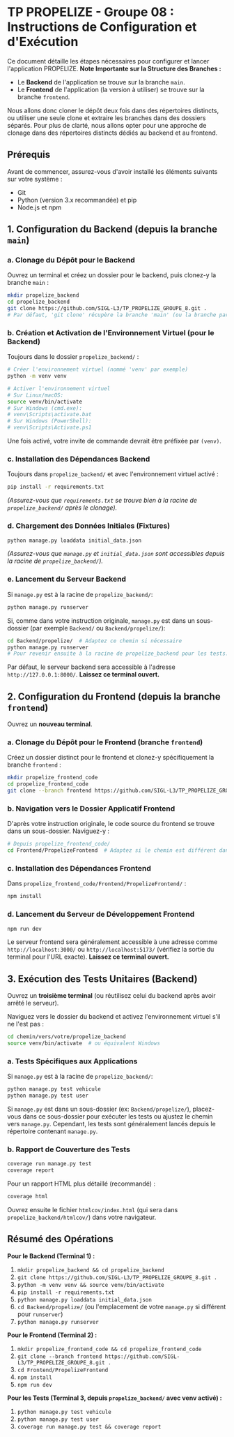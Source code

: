 # TP PROPELIZE - Groupe 08 : Instructions de Configuration et d'Exécution

Ce document détaille les étapes nécessaires pour configurer et lancer l'application PROPELIZE.
**Note Importante sur la Structure des Branches :**
*   Le **Backend** de l'application se trouve sur la branche `main`.
*   Le **Frontend** de l'application (la version à utiliser) se trouve sur la branche `frontend`.

Nous allons donc cloner le dépôt deux fois dans des répertoires distincts, ou utiliser une seule clone et extraire les branches dans des dossiers séparés. Pour plus de clarté, nous allons opter pour une approche de clonage dans des répertoires distincts dédiés au backend et au frontend.

## Prérequis

Avant de commencer, assurez-vous d'avoir installé les éléments suivants sur votre système :
*   Git
*   Python (version 3.x recommandée) et pip
*   Node.js et npm

## 1. Configuration du Backend (depuis la branche `main`)

### a. Clonage du Dépôt pour le Backend

Ouvrez un terminal et créez un dossier pour le backend, puis clonez-y la branche `main` :
```bash
mkdir propelize_backend
cd propelize_backend
git clone https://github.com/SIGL-L3/TP_PROPELIZE_GROUPE_8.git .
# Par défaut, 'git clone' récupère la branche 'main' (ou la branche par défaut)
```

### b. Création et Activation de l'Environnement Virtuel (pour le Backend)

Toujours dans le dossier `propelize_backend/` :
```bash
# Créer l'environnement virtuel (nommé 'venv' par exemple)
python -m venv venv

# Activer l'environnement virtuel
# Sur Linux/macOS:
source venv/bin/activate
# Sur Windows (cmd.exe):
# venv\Scripts\activate.bat
# Sur Windows (PowerShell):
# venv\Scripts\Activate.ps1
```
Une fois activé, votre invite de commande devrait être préfixée par `(venv)`.

### c. Installation des Dépendances Backend

Toujours dans `propelize_backend/` et avec l'environnement virtuel activé :
```bash
pip install -r requirements.txt
```
*(Assurez-vous que `requirements.txt` se trouve bien à la racine de `propelize_backend/` après le clonage).*

### d. Chargement des Données Initiales (Fixtures)

```bash
python manage.py loaddata initial_data.json
```
*(Assurez-vous que `manage.py` et `initial_data.json` sont accessibles depuis la racine de `propelize_backend/`).*

### e. Lancement du Serveur Backend

Si `manage.py` est à la racine de `propelize_backend/`:
```bash
python manage.py runserver
```
Si, comme dans votre instruction originale, `manage.py` est dans un sous-dossier (par exemple `Backend/` ou `Backend/propelize/`):
```bash
cd Backend/propelize/  # Adaptez ce chemin si nécessaire
python manage.py runserver
# Pour revenir ensuite à la racine de propelize_backend pour les tests: cd ../..
```
Par défaut, le serveur backend sera accessible à l'adresse `http://127.0.0.1:8000/`. **Laissez ce terminal ouvert.**

## 2. Configuration du Frontend (depuis la branche `frontend`)

Ouvrez un **nouveau terminal**.

### a. Clonage du Dépôt pour le Frontend (branche `frontend`)

Créez un dossier distinct pour le frontend et clonez-y spécifiquement la branche `frontend` :
```bash
mkdir propelize_frontend_code
cd propelize_frontend_code
git clone --branch frontend https://github.com/SIGL-L3/TP_PROPELIZE_GROUPE_8.git .
```

### b. Navigation vers le Dossier Applicatif Frontend

D'après votre instruction originale, le code source du frontend se trouve dans un sous-dossier. Naviguez-y :
```bash
# Depuis propelize_frontend_code/
cd Frontend/PropelizeFrontend  # Adaptez si le chemin est différent dans la branche 'frontend'
```

### c. Installation des Dépendances Frontend

Dans `propelize_frontend_code/Frontend/PropelizeFrontend/` :
```bash
npm install
```

### d. Lancement du Serveur de Développement Frontend

```bash
npm run dev
```
Le serveur frontend sera généralement accessible à une adresse comme `http://localhost:3000/` ou `http://localhost:5173/` (vérifiez la sortie du terminal pour l'URL exacte). **Laissez ce terminal ouvert.**

## 3. Exécution des Tests Unitaires (Backend)

Ouvrez un **troisième terminal** (ou réutilisez celui du backend après avoir arrêté le serveur).

Naviguez vers le dossier du backend et activez l'environnement virtuel s'il ne l'est pas :
```bash
cd chemin/vers/votre/propelize_backend
source venv/bin/activate  # ou équivalent Windows
```

### a. Tests Spécifiques aux Applications

Si `manage.py` est à la racine de `propelize_backend/`:
```bash
python manage.py test vehicule
python manage.py test user
```
Si `manage.py` est dans un sous-dossier (ex: `Backend/propelize/`), placez-vous dans ce sous-dossier pour exécuter les tests ou ajustez le chemin vers `manage.py`. Cependant, les tests sont généralement lancés depuis le répertoire contenant `manage.py`.

### b. Rapport de Couverture des Tests

```bash
coverage run manage.py test
coverage report
```
Pour un rapport HTML plus détaillé (recommandé) :
```bash
coverage html
```
Ouvrez ensuite le fichier `htmlcov/index.html` (qui sera dans `propelize_backend/htmlcov/`) dans votre navigateur.

## Résumé des Opérations

**Pour le Backend (Terminal 1) :**
1.  `mkdir propelize_backend && cd propelize_backend`
2.  `git clone https://github.com/SIGL-L3/TP_PROPELIZE_GROUPE_8.git .`
3.  `python -m venv venv && source venv/bin/activate`
4.  `pip install -r requirements.txt`
5.  `python manage.py loaddata initial_data.json`
6.  `cd Backend/propelize/` (ou l'emplacement de votre `manage.py` si différent pour `runserver`)
7.  `python manage.py runserver`

**Pour le Frontend (Terminal 2) :**
1.  `mkdir propelize_frontend_code && cd propelize_frontend_code`
2.  `git clone --branch frontend https://github.com/SIGL-L3/TP_PROPELIZE_GROUPE_8.git .`
3.  `cd Frontend/PropelizeFrontend`
4.  `npm install`
5.  `npm run dev`

**Pour les Tests (Terminal 3, depuis `propelize_backend/` avec venv activé) :**
1.  `python manage.py test vehicule`
2.  `python manage.py test user`
3.  `coverage run manage.py test && coverage report`
